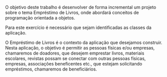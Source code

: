 O objetivo deste trabalho é desenvolver de forma incremental um projeto sobre o tema Empréstimo de Livros, onde abordará conceitos de programação orientada a objetos.

Para este exercício é necessário que sejam identificadas as classes da aplicação.

O Empréstimo de Livros é o contexto da aplicação que desejamos construir. Nesta aplicação, o objetivo é permitir as pessoas físicas e/ou empresas, chamaremos de doadores, que desejem emprestar livros, materiais escolares, revistas possam se conectar com outras pessoas físicas, empresas, associações beneficentes etc., que estejam solicitando empréstimos, chamaremos de beneficiários.